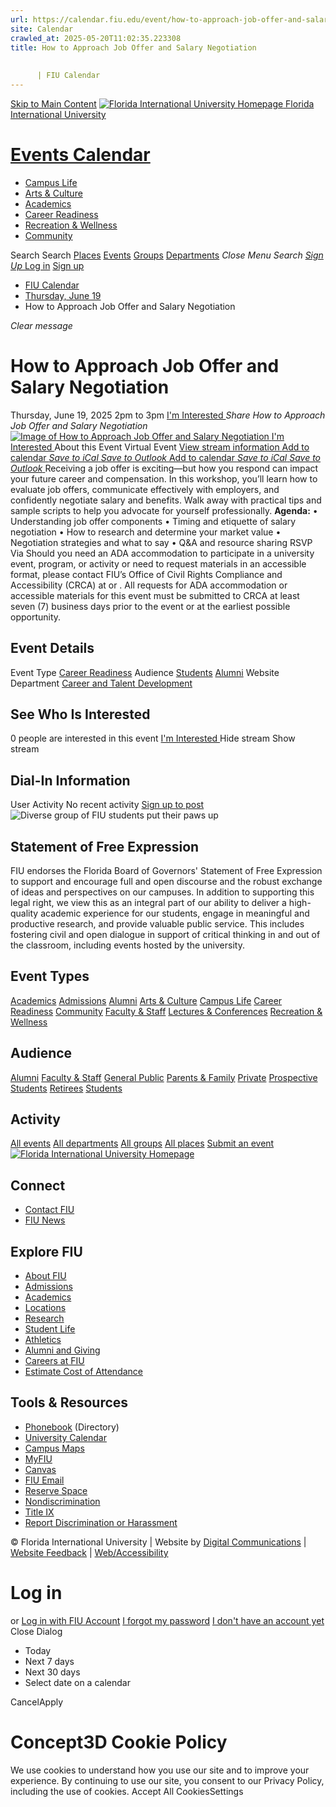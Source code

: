 ```yaml
---
url: https://calendar.fiu.edu/event/how-to-approach-job-offer-and-salary-negotiation-6772
site: Calendar
crawled_at: 2025-05-20T11:02:35.223308
title: How to Approach Job Offer and Salary Negotiation
    
    
      | FIU Calendar
---
```


[Skip to Main Content](https://calendar.fiu.edu/event/how-to-approach-job-offer-and-salary-negotiation-6772#main-content)
[![Florida International University Homepage](https://digicdn.fiu.edu/core/_assets/images/logo-top.png) Florida International University](https://www.fiu.edu)
# [Events Calendar ](https://calendar.fiu.edu/)
  * [Campus Life](https://calendar.fiu.edu/calendar?event_types%5B%5D=127595)
  * [Arts & Culture](https://calendar.fiu.edu/calendar?event_types%5B%5D=127590)
  * [Academics](https://calendar.fiu.edu/calendar?event_types%5B%5D=127582)
  * [Career Readiness](https://calendar.fiu.edu/calendar?event_types%5B%5D=127584)
  * [Recreation & Wellness](https://calendar.fiu.edu/calendar?event_types%5B%5D=127603)
  * [Community](https://calendar.fiu.edu/calendar?event_types%5B%5D=127601)


Search Search
[Places](https://calendar.fiu.edu/search/places) [Events](https://calendar.fiu.edu/calendar) [Groups](https://calendar.fiu.edu/search/groups) [Departments](https://calendar.fiu.edu/search/departments)
_Close Menu_
_Search_ [ _Sign Up_ ](https://calendar.fiu.edu/signup)
[Log in](https://calendar.fiu.edu/auth/shib_login?previous_url=https%3A%2F%2Fcalendar.fiu.edu%2Fevent%2Fhow-to-approach-job-offer-and-salary-negotiation-6772) [Sign up](https://calendar.fiu.edu/signup)
  * [FIU Calendar](https://calendar.fiu.edu/)
  * [Thursday, June 19](https://calendar.fiu.edu/calendar/day/2025/6/19)
  * How to Approach Job Offer and Salary Negotiation


_Clear message_
# How to Approach Job Offer and Salary Negotiation
Thursday, June 19, 2025 2pm to 3pm 
[ I'm Interested ](https://calendar.fiu.edu/event/49702468454969/confirm?return=https%3A%2F%2Fcalendar.fiu.edu%2Fevent%2Fhow-to-approach-job-offer-and-salary-negotiation-6772)
_Share How to Approach Job Offer and Salary Negotiation_
[ ![Image of How to Approach Job Offer and Salary Negotiation](https://localist-images.azureedge.net/photos/49702471961772/card/7f80e81931d17ac80ab9eb4793a2b8202d3702b1.jpg) ](https://calendar.fiu.edu/photo/49702471961772)
[ I'm Interested ](https://calendar.fiu.edu/event/49702468454969/confirm?return=https%3A%2F%2Fcalendar.fiu.edu%2Fevent%2Fhow-to-approach-job-offer-and-salary-negotiation-6772)
About this Event
Virtual Event [View stream information ](https://calendar.fiu.edu/event/how-to-approach-job-offer-and-salary-negotiation-6772#about_stream)
[Add to calendar ](https://calendar.fiu.edu/event/how-to-approach-job-offer-and-salary-negotiation-6772)
[ _Save to iCal_ ](https://calendar.fiu.edu/event/how-to-approach-job-offer-and-salary-negotiation-6772.ics "Save to iCal") [ _Save to Outlook_ ](https://calendar.fiu.edu/event/how-to-approach-job-offer-and-salary-negotiation-6772.ics "Save to Outlook")
[Add to calendar ](https://calendar.fiu.edu/event/how-to-approach-job-offer-and-salary-negotiation-6772)
[ _Save to iCal_ ](https://calendar.fiu.edu/event/how-to-approach-job-offer-and-salary-negotiation-6772.ics "Save to iCal") [ _Save to Outlook_ ](https://calendar.fiu.edu/event/how-to-approach-job-offer-and-salary-negotiation-6772.ics "Save to Outlook")
Receiving a job offer is exciting—but how you respond can impact your future career and compensation. In this workshop, you’ll learn how to evaluate job offers, communicate effectively with employers, and confidently negotiate salary and benefits. Walk away with practical tips and sample scripts to help you advocate for yourself professionally. **Agenda:** • Understanding job offer components • Timing and etiquette of salary negotiation • How to research and determine your market value • Negotiation strategies and what to say • Q&A and resource sharing
RSVP Via 
Should you need an ADA accommodation to participate in a university event, program, or activity or need to request materials in an accessible format, please contact FIU’s Office of Civil Rights Compliance and Accessibility (CRCA) at or . All requests for ADA accommodation or accessible materials for this event must be submitted to CRCA at least seven (7) business days prior to the event or at the earliest possible opportunity. 
## Event Details
Event Type
[Career Readiness](https://calendar.fiu.edu/search/events?event_types%5B%5D=127584)
Audience
[Students](https://calendar.fiu.edu/search/events?event_types%5B%5D=121719) [Alumni](https://calendar.fiu.edu/search/events?event_types%5B%5D=121721)
Website
Department
[Career and Talent Development](https://calendar.fiu.edu/department/career_and_talent_development)
##  See Who Is Interested 
0 people  are interested in this event
[ I'm Interested ](https://calendar.fiu.edu/event/49702468454969/confirm?return=https%3A%2F%2Fcalendar.fiu.edu%2Fevent%2Fhow-to-approach-job-offer-and-salary-negotiation-6772)
Hide stream Show stream
## Dial-In Information
User Activity
No recent activity
[Sign up to post](https://calendar.fiu.edu/auth/shib_login?previous_url=https%3A%2F%2Fcalendar.fiu.edu%2Fevent%2Fhow-to-approach-job-offer-and-salary-negotiation-6772)
![Diverse group of FIU students put their paws up](https://www.fiu.edu/_assets/images/thumbnail-students-paw.jpg)
## Statement of Free Expression
FIU endorses the Florida Board of Governors' Statement of Free Expression to support and encourage full and open discourse and the robust exchange of ideas and perspectives on our campuses. In addition to supporting this legal right, we view this as an integral part of our ability to deliver a high-quality academic experience for our students, engage in meaningful and productive research, and provide valuable public service. This includes fostering civil and open dialogue in support of critical thinking in and out of the classroom, including events hosted by the university.
## Event Types
[Academics](https://calendar.fiu.edu/calendar?event_types%5B%5D=127582)
[Admissions](https://calendar.fiu.edu/calendar?event_types%5B%5D=127583)
[Alumni](https://calendar.fiu.edu/calendar?event_types%5B%5D=127589)
[Arts & Culture](https://calendar.fiu.edu/calendar?event_types%5B%5D=127590)
[Campus Life](https://calendar.fiu.edu/calendar?event_types%5B%5D=127595)
[Career Readiness](https://calendar.fiu.edu/calendar?event_types%5B%5D=127584)
[Community](https://calendar.fiu.edu/calendar?event_types%5B%5D=127601)
[Faculty & Staff](https://calendar.fiu.edu/calendar?event_types%5B%5D=127602)
[Lectures & Conferences](https://calendar.fiu.edu/calendar?event_types%5B%5D=127587)
[Recreation & Wellness](https://calendar.fiu.edu/calendar?event_types%5B%5D=127603)
## Audience
[Alumni](https://calendar.fiu.edu/calendar?event_types%5B%5D=121721)
[Faculty & Staff](https://calendar.fiu.edu/calendar?event_types%5B%5D=121720)
[General Public](https://calendar.fiu.edu/calendar?event_types%5B%5D=121722)
[Parents & Family](https://calendar.fiu.edu/calendar?event_types%5B%5D=36918157286658)
[Private](https://calendar.fiu.edu/calendar?event_types%5B%5D=129753)
[Prospective Students](https://calendar.fiu.edu/calendar?event_types%5B%5D=121723)
[Retirees](https://calendar.fiu.edu/calendar?event_types%5B%5D=37290279036119)
[Students](https://calendar.fiu.edu/calendar?event_types%5B%5D=121719)
## Activity
[All events](https://calendar.fiu.edu/search?what=events)
[All departments](https://calendar.fiu.edu/search/departments)
[All groups](https://calendar.fiu.edu/search?what=groups)
[All places](https://calendar.fiu.edu/search?what=places)
[Submit an event](https://calendar.fiu.edu/admin/events/new/basic-information)
[ ![Florida International University Homepage](https://digicdn.fiu.edu/core/_assets/images/footer-logo.svg) ](https://www.fiu.edu/)
## Connect
  * [Contact FIU](https://www.fiu.edu/about/contact-us/index.html)
  * [FIU News](https://news.fiu.edu/)


## Explore FIU
  * [About FIU](https://www.fiu.edu/about/index.html)
  * [Admissions](https://www.fiu.edu/admissions/index.html)
  * [Academics](https://www.fiu.edu/academics/index.html)
  * [Locations](https://www.fiu.edu/locations/index.html)
  * [Research](https://www.fiu.edu/research/index.html)
  * [Student Life](https://www.fiu.edu/student-life/index.html)
  * [Athletics](https://www.fiu.edu/athletics/index.html)
  * [Alumni and Giving](https://www.fiu.edu/alumni-and-giving/index.html)
  * [Careers at FIU](https://hr.fiu.edu/careers/)
  * [Estimate Cost of Attendance](https://onestop.fiu.edu/finances/estimate-your-costs/)


## Tools & Resources
  * [Phonebook](https://phonebook.fiu.edu) (Directory)
  * [University Calendar](https://calendar.fiu.edu/)
  * [Campus Maps](https://campusmaps.fiu.edu/)
  * [MyFIU](https://my.fiu.edu/)
  * [Canvas](https://canvas.fiu.edu)
  * [FIU Email](http://mail.fiu.edu/)
  * [Reserve Space](https://reservespace.fiu.edu/make-reservation/)
  * [Nondiscrimination](https://ace.fiu.edu/civil-rights-and-accessibility/harassment-and-discrimination/)
  * [Title IX](https://ace.fiu.edu/title-ix/)
  * [Report Discrimination or Harassment](https://report.fiu.edu/)


© Florida International University  | Website by [Digital Communications](https://stratcomm.fiu.edu/digital-print/websites/) | [Website Feedback](https://webforms.fiu.edu/view.php?id=370774&element_5=https://calendar.fiu.edu/https://calendar.fiu.edu/) | [Web/Accessibility](https://accessibility.fiu.edu/)
# Log in
or
[Log in with FIU Account](https://calendar.fiu.edu/auth/shib_login?previous_url=https%3A%2F%2Fcalendar.fiu.edu%2Fevent%2Fhow-to-approach-job-offer-and-salary-negotiation-6772)
[I forgot my password](https://calendar.fiu.edu/auth/forgot) [I don't have an account yet](https://calendar.fiu.edu/signup)
Close Dialog
  * Today
  * Next 7 days
  * Next 30 days
  * Select date on a calendar


CancelApply
# Concept3D Cookie Policy
We use cookies to understand how you use our site and to improve your experience. By continuing to use our site, you consent to our Privacy Policy, including the use of cookies. 
Accept All CookiesSettings
